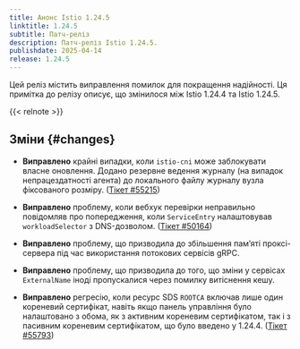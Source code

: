 ```yaml
---
title: Анонс Istio 1.24.5
linktitle: 1.24.5
subtitle: Патч-реліз
description: Патч-реліз Istio 1.24.5.
publishdate: 2025-04-14
release: 1.24.5
---
```



Цей реліз містить виправлення помилок для покращення надійності. Ця примітка до релізу описує, що змінилося між Istio 1.24.4 та Istio 1.24.5.

{{< relnote >}}

## Зміни {#changes}

- **Виправлено** крайні випадки, коли `istio-cni` може заблокувати власне оновлення. Додано резервне ведення журналу (на випадок непрацездатності агента) до локального файлу журналу вузла фіксованого розміру.
  ([Тікет #55215](https://github.com/istio/istio/issues/55215))

- **Виправлено** проблему, коли вебхук перевірки неправильно повідомляв про попередження, коли `ServiceEntry` налаштовував `workloadSelector` з DNS-дозволом.
  ([Тікет #50164](https://github.com/istio/istio/issues/50164))

- **Виправлено** проблему, що призводила до збільшення памʼяті проксі-сервера під час використання потокових сервісів gRPC.

- **Виправлено** проблему, що призводила до того, що зміни у сервісах `ExternalName` іноді пропускалися через помилку витіснення кешу.

- **Виправлено** регресію, коли ресурс SDS `ROOTCA` включав лише один кореневий сертифікат, навіть якщо панель управління було налаштовано з обома, як з активним кореневим сертифікатом, так і з пасивним кореневим сертифікатом, що було введено у 1.24.4.
  ([Тікет #55793](https://github.com/istio/istio/issues/55793))
